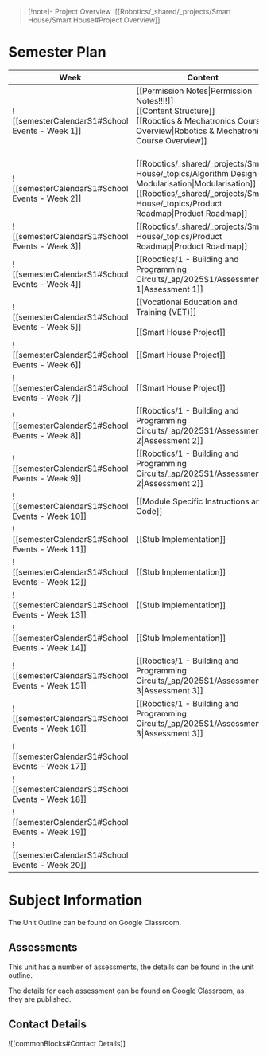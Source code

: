 
> [!note]- Project Overview
> ![[Robotics/_shared/_projects/Smart House/Smart House#Project Overview]]


# Semester Plan


| Week                                            | Content                                                                                                                                                                                         | Submissions                                                                                          |
| ----------------------------------------------- | ----------------------------------------------------------------------------------------------------------------------------------------------------------------------------------------------- | ---------------------------------------------------------------------------------------------------- |
| ![[semesterCalendarS1#School Events - Week 1]]  | [[Permission Notes\|Permission Notes!!!!]]<br>[[Content Structure]]<br>[[Robotics & Mechatronics Course Overview\|Robotics & Mechatronics Course Overview]]<br><br>                             |                                                                                                      |
| ![[semesterCalendarS1#School Events - Week 2]]  | [[Robotics/_shared/_projects/Smart House/_topics/Algorithm Design - Modularisation\|Modularisation]]<br>[[Robotics/_shared/_projects/Smart House/_topics/Product Roadmap\|Product Roadmap]]<br> |                                                                                                      |
| ![[semesterCalendarS1#School Events - Week 3]]  | [[Robotics/_shared/_projects/Smart House/_topics/Product Roadmap\|Product Roadmap]]<br>                                                                                                         |                                                                                                      |
| ![[semesterCalendarS1#School Events - Week 4]]  | [[Robotics/1 - Building and Programming Circuits/_ap/2025S1/Assessment 1\|Assessment 1]]                                                                                                        | [[Robotics/1 - Building and Programming Circuits/_ap/2025S1/Assessment 1\|Assessment 1 Due Friday]]  |
| ![[semesterCalendarS1#School Events - Week 5]]  | [[Vocational Education and Training (VET)]]<br><br>[[Smart House Project]]<br>                                                                                                                  |                                                                                                      |
| ![[semesterCalendarS1#School Events - Week 6]]  | [[Smart House Project]]                                                                                                                                                                         |                                                                                                      |
| ![[semesterCalendarS1#School Events - Week 7]]  | [[Smart House Project]]<br>                                                                                                                                                                     |                                                                                                      |
| ![[semesterCalendarS1#School Events - Week 8]]  | [[Robotics/1 - Building and Programming Circuits/_ap/2025S1/Assessment 2\|Assessment 2]]                                                                                                        |                                                                                                      |
| ![[semesterCalendarS1#School Events - Week 9]]  | [[Robotics/1 - Building and Programming Circuits/_ap/2025S1/Assessment 2\|Assessment 2]]                                                                                                        | [[Robotics/1 - Building and Programming Circuits/_ap/2025S1/Assessment 2\|Assessment 2 Due Friday]]  |
| ![[semesterCalendarS1#School Events - Week 10]] | [[Module Specific Instructions and Code]]<br>                                                                                                                                                   |                                                                                                      |
| ![[semesterCalendarS1#School Events - Week 11]] | [[Stub Implementation]]                                                                                                                                                                         |                                                                                                      |
| ![[semesterCalendarS1#School Events - Week 12]] | [[Stub Implementation]]                                                                                                                                                                         |                                                                                                      |
| ![[semesterCalendarS1#School Events - Week 13]] | [[Stub Implementation]]                                                                                                                                                                         |                                                                                                      |
| ![[semesterCalendarS1#School Events - Week 14]] | [[Stub Implementation]]                                                                                                                                                                         |                                                                                                      |
| ![[semesterCalendarS1#School Events - Week 15]] | [[Robotics/1 - Building and Programming Circuits/_ap/2025S1/Assessment 3\|Assessment 3]]                                                                                                        |                                                                                                      |
| ![[semesterCalendarS1#School Events - Week 16]] | [[Robotics/1 - Building and Programming Circuits/_ap/2025S1/Assessment 3\|Assessment 3]]                                                                                                        | [[Robotics/1 - Building and Programming Circuits/_ap/2025S1/Assessment 3\|Assessment 3 Due Friday ]] |
| ![[semesterCalendarS1#School Events - Week 17]] |                                                                                                                                                                                                 |                                                                                                      |
| ![[semesterCalendarS1#School Events - Week 18]] |                                                                                                                                                                                                 |                                                                                                      |
| ![[semesterCalendarS1#School Events - Week 19]] |                                                                                                                                                                                                 |                                                                                                      |
| ![[semesterCalendarS1#School Events - Week 20]] |                                                                                                                                                                                                 |                                                                                                      |

# Subject Information

The Unit Outline can be found on Google Classroom.

## Assessments

This unit has a number of assessments, the details can be found in the unit outline.

The details for each assessment can be found on Google Classroom, as they are published.

## Contact Details

![[commonBlocks#Contact Details]]
